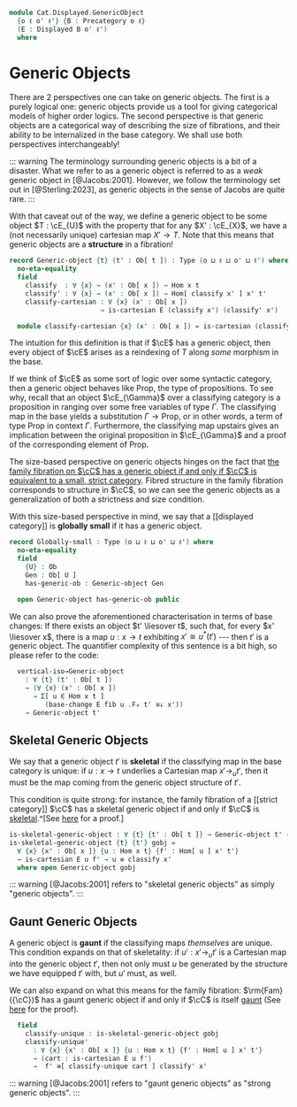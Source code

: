 <!--
```agda
open import Cat.Displayed.Cartesian.Indexing
open import Cat.Displayed.Cartesian
open import Cat.Displayed.Base
open import Cat.Prelude

import Cat.Displayed.Reasoning
import Cat.Displayed.Morphism
```
-->

```agda
module Cat.Displayed.GenericObject
  {o ℓ o' ℓ'} {B : Precategory o ℓ}
  (E : Displayed B o' ℓ')
  where
```

<!--
```agda
open Precategory B
open Cat.Displayed.Morphism E
open Cat.Displayed.Reasoning E
open Displayed E
open Functor
```
-->

# Generic Objects

There are 2 perspectives one can take on generic objects. The first is a
purely logical one: generic objects provide us a tool for giving
categorical models of higher order logics. The second perspective is
that generic objects are a categorical way of describing the size of
fibrations, and their ability to be internalized in the base category.
We shall use both perspectives interchangeably!

::: warning
The terminology surrounding generic objects is a bit of a disaster.
What we refer to as a generic object is referred to as a
*weak* generic object in [@Jacobs:2001]. However, we follow the
terminology set out in [@Sterling:2023], as generic objects in the sense
of Jacobs are quite rare.
:::

With that caveat out of the way, we define a generic object to be some
object $T : \cE_{U}$ with the property that for any $X' : \cE_{X}$, we
have a (not necessarily unique) cartesian map $X' \to T$. Note that this
means that generic objects are a **structure** in a fibration!

```agda
record Generic-object {t} (t' : Ob[ t ]) : Type (o ⊔ ℓ ⊔ o' ⊔ ℓ') where
  no-eta-equality
  field
    classify  : ∀ {x} → (x' : Ob[ x ]) → Hom x t
    classify' : ∀ {x} → (x' : Ob[ x ]) → Hom[ classify x' ] x' t'
    classify-cartesian : ∀ {x} (x' : Ob[ x ])
                       → is-cartesian E (classify x') (classify' x')

  module classify-cartesian {x} (x' : Ob[ x ]) = is-cartesian (classify-cartesian x')
```

The intuition for this definition is that if $\cE$ has a generic object,
then every object of $\cE$ arises as a reindexing of $T$ along *some*
morphism in the base.

If we think of $\cE$ as some sort of logic over some syntactic category,
then a generic object behaves like $\mathrm{Prop}$, the type of
propositions. To see why, recall that an object $\cE_{\Gamma}$ over a
classifying category is a proposition in ranging over some free
variables of type $\Gamma$. The classifying map in the base yields a
substitution $\Gamma \to \mathrm{Prop}$, or in other words, a term of
type $\mathrm{Prop}$ in context $\Gamma$.  Furthermore, the classifying
map upstairs gives an implication between the original proposition in
$\cE_{\Gamma}$ and a proof of the corresponding element of
$\mathrm{Prop}$.

The size-based perspective on generic objects hinges on the fact that
[the family fibration on $\cC$ has a generic object if and only if $\cC$
is equivalent to a small, strict category][fam-generic].  Fibred
structure in the family fibration corresponds to structure in $\cC$, so
we can see the generic objects as a generalization of both a strictness
and size condition.

[fam-generic]: Cat.Displayed.Instances.Family.html#generic-objects

With this size-based perspective in mind, we say that a [[displayed
category]] is **globally small** if it has a generic object.

```agda
record Globally-small : Type (o ⊔ ℓ ⊔ o' ⊔ ℓ') where
  no-eta-equality
  field
    {U} : Ob
    Gen : Ob[ U ]
    has-generic-ob : Generic-object Gen

  open Generic-object has-generic-ob public
```

<!--
```agda
module _ (fib : Cartesian-fibration E) where
  open Cartesian-fibration fib
```
-->

We can also prove the aforementioned characterisation in terms of base
changes: If there exists an object $t' \liesover t$, such that, for
every $x' \liesover x$, there is a map $u : x \to t$ exhibiting $x'
\cong u^*(t')$ --- then $t'$ is a generic object. The quantifier
complexity of this sentence is a bit high, so please refer to the code:

```agda
  vertical-iso→Generic-object
    : ∀ {t} (t' : Ob[ t ])
    → (∀ {x} (x' : Ob[ x ])
      → Σ[ u ∈ Hom x t ]
         (base-change E fib u .F₀ t' ≅↓ x'))
    → Generic-object t'

```

<!--
```agda
  vertical-iso→Generic-object {t} t' viso = gobj where
    open Generic-object
    open has-lift

    module viso {x} (x' : Ob[ x ]) = _≅[_]_ (viso x' .snd)

    gobj : Generic-object t'
    gobj .classify x' = viso x' .fst
    gobj .classify' x' =
      hom[ idr _ ] (has-lift.lifting _ t' ∘' viso.from' x')
    gobj .classify-cartesian x' .is-cartesian.universal m h' =
      hom[ idl _ ] (viso.to' x' ∘' universal (viso x' .fst) t' m h')
    gobj .classify-cartesian x' .is-cartesian.commutes m h' =
      hom[] (lifting _ _ ∘' viso.from' x') ∘' hom[] (viso.to' x' ∘' universal _ _ _ _) ≡˘⟨ split _ _ ⟩
      hom[] ((lifting _ _ ∘' viso.from' x') ∘' (viso.to' x' ∘' universal _ _ _ _))     ≡⟨ weave _ _ refl (cancel-inner[] _ (viso.invr' x')) ⟩
      hom[] (lifting _ _ ∘' universal _ _ _ _)                                         ≡⟨ shiftl _ (has-lift.commutes _ _ _ _) ⟩
      h' ∎
    gobj .classify-cartesian x' .is-cartesian.unique {m = m} {h' = h'} m' p =
      m'                                                            ≡⟨ shiftr (sym (idl _) ∙ sym (idl _)) (insertl' _ (viso.invl' x')) ⟩
      hom[] (viso.to' x' ∘' viso.from' x' ∘' m')                    ≡⟨ reindex _ _ ∙ sym (hom[]-∙ (idl _) (idl _))  ∙ ap hom[] (unwhisker-r (idl _) (idl _)) ⟩
      hom[] (viso.to' x' ∘' ⌜ hom[ idl _ ] (viso.from' x' ∘' m') ⌝) ≡⟨ ap! (unique _ _ _ (whisker-r _ ∙ assoc[] ∙ unwhisker-l (ap (_∘ m) (idr _)) _ ∙ p)) ⟩
      hom[] (viso.to' x' ∘' universal _ _ _ h') ∎
```
-->

## Skeletal Generic Objects

We say that a generic object $t'$ is **skeletal** if the classifying map
in the base category is unique: if $u : x \to t$ underlies a Cartesian
map $x' \to_u t'$, then it must be the map coming from the generic object
structure of $t'$.

This condition is quite strong: for instance, the family fibration of a
[[strict category]] $\cC$ has a skeletal generic object if and only if
$\cC$ is [skeletal].^[See [here][skeletal-generic-object] for a proof.]

[skeletal-generic-object]: Cat.Displayed.Instances.Family.html#skeletal-generic-objects
[skeletal]: Cat.Skeletal.html

```agda
is-skeletal-generic-object : ∀ {t} {t' : Ob[ t ]} → Generic-object t' → Type _
is-skeletal-generic-object {t} {t'} gobj =
  ∀ {x} {x' : Ob[ x ]} {u : Hom x t} {f' : Hom[ u ] x' t'}
  → is-cartesian E u f' → u ≡ classify x'
  where open Generic-object gobj
```

::: warning
[@Jacobs:2001] refers to "skeletal generic objects" as simply "generic objects".
:::

<!--
```agda
is-skeletal-generic-object-is-prop
  : ∀ {t} {t' : Ob[ t ]} {gobj : Generic-object t'}
  → is-prop (is-skeletal-generic-object gobj)
is-skeletal-generic-object-is-prop = hlevel!
```
-->

## Gaunt Generic Objects

A generic object is **gaunt** if the classifying maps _themselves_ are
unique. This condition expands on that of skeletality: if $u' : x' \to_u
t'$ is a Cartesian map into the generic object $t'$, then not only must
$u$ be generated by the structure we have equipped $t'$ with, but $u'$
must, as well.

We can also expand on what this means for the family fibration:
$\rm{Fam}({\cC})$ has a gaunt generic object if and only if $\cC$ is itself
[gaunt] (See [here](Cat.Displayed.Instances.Family.html#gaunt-generic-objects)
for the proof).

[gaunt]: Cat.Gaunt.html

<!--
```agda
record is-gaunt-generic-object
  {t} {t' : Ob[ t ]}
  (gobj : Generic-object t')
  : Type (o ⊔ ℓ ⊔ o' ⊔ ℓ') where
  no-eta-equality
  open Generic-object gobj
```
-->

```agda
  field
    classify-unique : is-skeletal-generic-object gobj
    classify-unique'
      : ∀ {x} {x' : Ob[ x ]} {u : Hom x t} {f' : Hom[ u ] x' t'}
      → (cart : is-cartesian E u f')
      →  f' ≡[ classify-unique cart ] classify' x'
```

<!--
```agda
gaunt-generic-object→skeletal-generic-object
  : ∀ {t} {t' : Ob[ t ]} {gobj : Generic-object t'}
  → is-gaunt-generic-object gobj → is-skeletal-generic-object gobj
gaunt-generic-object→skeletal-generic-object =
  is-gaunt-generic-object.classify-unique
```
-->

::: warning
[@Jacobs:2001] refers to "gaunt generic objects" as "strong generic objects".
:::

<!--
```agda
is-gaunt-generic-object-is-prop
  : ∀ {t} {t' : Ob[ t ]} {gobj : Generic-object t'}
  → is-prop (is-gaunt-generic-object gobj)
is-gaunt-generic-object-is-prop = Iso→is-hlevel 1 eqv $
  Σ-is-hlevel 1 hlevel! λ _ →
  Π-is-hlevel' 1 λ _ → Π-is-hlevel' 1 λ _ → Π-is-hlevel' 1 λ _ → Π-is-hlevel' 1 λ _ →
  Π-is-hlevel 1 λ _ →
  PathP-is-hlevel' 1 (Hom[ _ ]-set _ _) _ _
  where unquoteDecl eqv = declare-record-iso eqv (quote is-gaunt-generic-object)
```
-->
